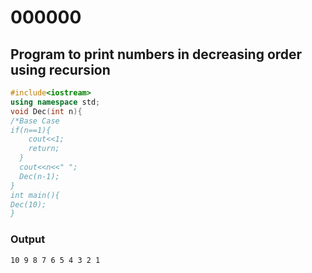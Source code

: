 # 000000
## Program to print numbers in decreasing order using recursion
```cpp
#include<iostream>
using namespace std;
void Dec(int n){
/*Base Case
if(n==1){ 
    cout<<1;
    return;
  }
  cout<<n<<" ";
  Dec(n-1);
}
int main(){
Dec(10);
}
```
### Output
```
10 9 8 7 6 5 4 3 2 1
```
